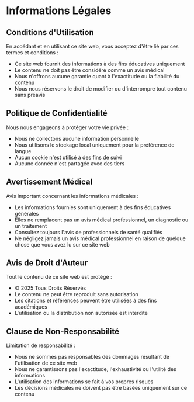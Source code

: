 # **Informations Légales**

## **Conditions d'Utilisation**
En accédant et en utilisant ce site web, vous acceptez d'être lié par ces termes et conditions :

- Ce site web fournit des informations à des fins éducatives uniquement
- Le contenu ne doit pas être considéré comme un avis médical
- Nous n'offrons aucune garantie quant à l'exactitude ou la fiabilité du contenu
- Nous nous réservons le droit de modifier ou d'interrompre tout contenu sans préavis

## **Politique de Confidentialité**
Nous nous engageons à protéger votre vie privée :

- Nous ne collectons aucune information personnelle
- Nous utilisons le stockage local uniquement pour la préférence de langue
- Aucun cookie n'est utilisé à des fins de suivi
- Aucune donnée n'est partagée avec des tiers

## **Avertissement Médical**
Avis important concernant les informations médicales :

- Les informations fournies sont uniquement à des fins éducatives générales
- Elles ne remplacent pas un avis médical professionnel, un diagnostic ou un traitement
- Consultez toujours l'avis de professionnels de santé qualifiés
- Ne négligez jamais un avis médical professionnel en raison de quelque chose que vous avez lu sur ce site web

## **Avis de Droit d'Auteur**
Tout le contenu de ce site web est protégé :

- © 2025 Tous Droits Réservés
- Le contenu ne peut être reproduit sans autorisation
- Les citations et références peuvent être utilisées à des fins académiques
- L'utilisation ou la distribution non autorisée est interdite

## **Clause de Non-Responsabilité**
Limitation de responsabilité :

- Nous ne sommes pas responsables des dommages résultant de l'utilisation de ce site web
- Nous ne garantissons pas l'exactitude, l'exhaustivité ou l'utilité des informations
- L'utilisation des informations se fait à vos propres risques
- Les décisions médicales ne doivent pas être basées uniquement sur ce contenu